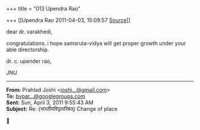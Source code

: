 +++
title = "013 Upendra Rao"

+++
[[Upendra Rao	2011-04-03, 15:09:57 [Source](https://groups.google.com/g/bvparishat/c/j0xzSNKDpo8)]]



dear dr. varakhedi,

congratulations. i hope samsruta-vidya will get proper growth under your able directorship.

dr. c. upender rao,

JNU

  

  

------------------------------------------------------------------------

**From:** Prahlad Joshi \<[joshi...@gmail.com]()\>  
**To:** [bvpar...@googlegroups.com]()  
**Sent:** Sun, April 3, 2011 9:55:43 AM  
**Subject:** Re: {भारतीयविद्वत्परिषत्} Change of place  



